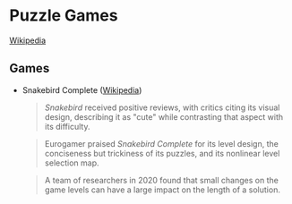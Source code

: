 # Puzzle Games
[Wikipedia](https://en.wikipedia.org/wiki/Puzzle_video_game)

## Games
- Snakebird Complete ([Wikipedia](https://en.wikipedia.org/wiki/Snakebird_(video_game)))

  > *Snakebird* received positive reviews, with critics citing its visual design, describing it as "cute" while contrasting that aspect with its difficulty.

  > Eurogamer praised *Snakebird Complete* for its level design, the conciseness but trickiness of its puzzles, and its nonlinear level selection map.

  > A team of researchers in 2020 found that small changes on the game levels can have a large impact on the length of a solution.